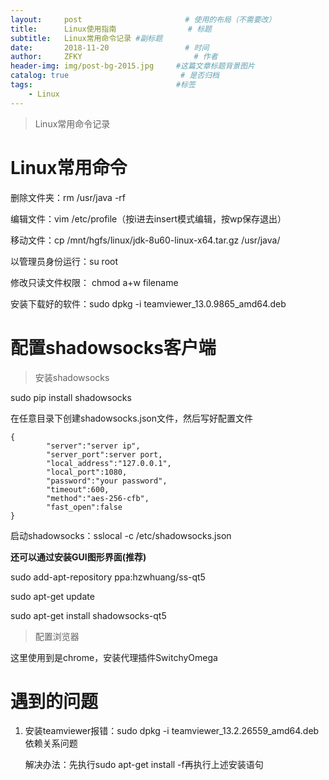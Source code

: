 ```yaml
---
layout:     post                       # 使用的布局（不需要改）
title:      Linux使用指南                # 标题 
subtitle:   Linux常用命令记录 #副标题
date:       2018-11-20                 # 时间
author:     ZFKY                         # 作者
header-img: img/post-bg-2015.jpg     #这篇文章标题背景图片
catalog: true                         # 是否归档
tags:                                #标签
    - Linux
---
```

> Linux常用命令记录


# Linux常用命令

删除文件夹：rm /usr/java -rf

编辑文件：vim /etc/profile（按i进去insert模式编辑，按wp保存退出）

移动文件：cp /mnt/hgfs/linux/jdk-8u60-linux-x64.tar.gz /usr/java/

以管理员身份运行：su root

修改只读文件权限： chmod a+w filename

安装下载好的软件：sudo dpkg -i teamviewer_13.0.9865_amd64.deb

# 配置shadowsocks客户端

> 安装shadowsocks

sudo pip install shadowsocks

在任意目录下创建shadowsocks.json文件，然后写好配置文件



```
{
        "server":"server ip",
        "server_port":server port,
        "local_address":"127.0.0.1",
        "local_port":1080,
        "password":"your password",
        "timeout":600,
        "method":"aes-256-cfb",
        "fast_open":false
}
```

启动shadowsocks：sslocal -c /etc/shadowsocks.json

**还可以通过安装GUI图形界面(推荐)**

sudo add-apt-repository ppa:hzwhuang/ss-qt5

sudo apt-get update

sudo apt-get install shadowsocks-qt5

> 配置浏览器

这里使用到是chrome，安装代理插件SwitchyOmega

# 遇到的问题

1. 安装teamviewer报错：sudo dpkg -i teamviewer_13.2.26559_amd64.deb依赖关系问题

   解决办法：先执行sudo apt-get install -f再执行上述安装语句